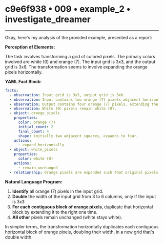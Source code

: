 # c9e6f938 • 009 • example_2 • investigate_dreamer

---
Okay, here's my analysis of the provided example, presented as a report:

**Perception of Elements:**

The task involves transforming a grid of colored pixels. The primary colors involved are white (0) and orange (7). The input grid is 3x3, and the output grid is 3x6. The transformation seems to involve expanding the orange pixels horizontally.

**YAML Fact Block:**



```yaml
facts:
  - observation: Input grid is 3x3, output grid is 3x6.
  - observation: Input contains two orange (7) pixels adjacent horizontally.
  - observation: Output contains four orange (7) pixels, extending the original two horizontally.
  - observation: White (0) pixels remain white (0).
  - object: orange_pixels
    properties:
      color: orange (7)
      initial_count: 2
      final_count: 4
      shape: initially two adjacent squares, expands to four.
    actions:
      - expand_horizontally
  - object: white_pixels
    properties:
      color: white (0)
    actions:
      - remain_unchanged
  - relationship: Orange pixels are expanded such that original pixels exist in expanded region
```



**Natural Language Program:**

1.  **Identify** all orange (7) pixels in the input grid.
2.  **Double** the width of the input grid from 3 to 6 columns, only if the input is 3x3
3.  **For each contiguous block of orange pixels**, duplicate that horizontal block by extending it to the right one time.
4.  **All other** pixels remain unchanged (white stays white).

In simpler terms, the transformation horizontally duplicates each contiguous horizontal block of orange pixels, doubling their width, in a new grid that's double width.

